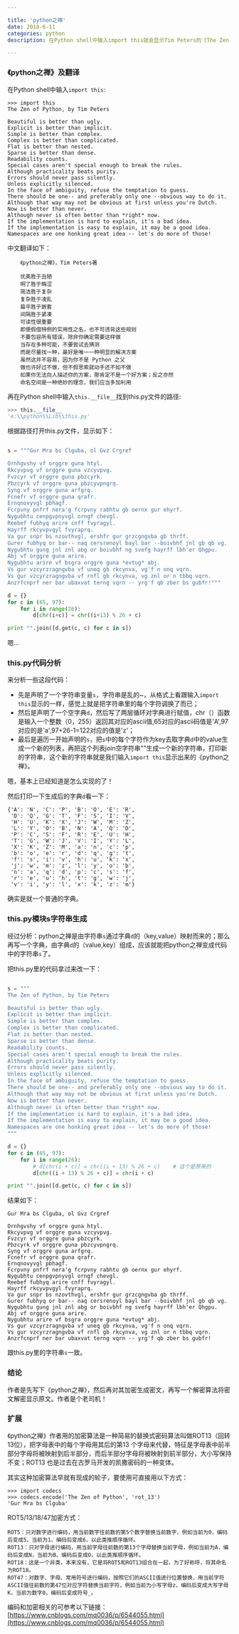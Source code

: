 ```yaml
---

title: 'python之禅'
date: 2018-6-11 
categories: python
description: 在Python shell中输入import this就会显示Tim Peters的《The Zen of python》,读一读Python之禅,你就会知道Python为什么如此迷人！然后再查看一下this模块源码，一起来回忆一下加密与解密...的简单实现方式。   

---
```


### 《python之禅》及翻译

在Python shell中输入`import this`:

```
>>> import this
The Zen of Python, by Tim Peters

Beautiful is better than ugly.
Explicit is better than implicit.
Simple is better than complex.
Complex is better than complicated.
Flat is better than nested.
Sparse is better than dense.
Readability counts.
Special cases aren't special enough to break the rules.
Although practicality beats purity.
Errors should never pass silently.
Unless explicitly silenced.
In the face of ambiguity, refuse the temptation to guess.
There should be one-- and preferably only one --obvious way to do it.
Although that way may not be obvious at first unless you're Dutch.
Now is better than never.
Although never is often better than *right* now.
If the implementation is hard to explain, it's a bad idea.
If the implementation is easy to explain, it may be a good idea.
Namespaces are one honking great idea -- let's do more of those!

```

中文翻译如下：

```
	《python之禅》，Tim Peters著

	优美胜于丑陋
	明了胜于晦涩
	简洁胜于复杂 
	复杂胜于凌乱
	扁平胜于嵌套 
	间隔胜于紧凑
	可读性很重要 
	即便假借特例的实用性之名，也不可违背这些规则 
	不要包容所有错误，除非你确定需要这样做 
	当存在多种可能，不要尝试去猜测 
	而是尽量找一种，最好是唯一一种明显的解决方案
	虽然这并不容易，因为你不是 Python 之父
	做也许好过不做，但不假思索就动手还不如不做
	如果你无法向人描述你的方案，那肯定不是一个好方案；反之亦然
	命名空间是一种绝妙的理念，我们应当多加利用
```




再在Python shell中输入`this.__file__`找到this.py文件的路径:

```python
>>> this.__file__
'e:\\python\\Lib\\this.py'
```

根据路径打开this.py文件，显示如下：

```python

s = """Gur Mra bs Clguba, ol Gvz Crgref

Ornhgvshy vf orggre guna htyl.
Rkcyvpvg vf orggre guna vzcyvpvg.
Fvzcyr vf orggre guna pbzcyrk.
Pbzcyrk vf orggre guna pbzcyvpngrq.
Syng vf orggre guna arfgrq.
Fcnefr vf orggre guna qrafr.
Ernqnovyvgl pbhagf.
Fcrpvny pnfrf nera'g fcrpvny rabhtu gb oernx gur ehyrf.
Nygubhtu cenpgvpnyvgl orngf chevgl.
Reebef fubhyq arire cnff fvyragyl.
Hayrff rkcyvpvgyl fvyraprq.
Va gur snpr bs nzovthvgl, ershfr gur grzcgngvba gb thrff.
Gurer fubhyq or bar-- naq cersrenoyl bayl bar --boivbhf jnl gb qb vg.
Nygubhtu gung jnl znl abg or boivbhf ng svefg hayrff lbh'er Qhgpu.
Abj vf orggre guna arire.
Nygubhtu arire vf bsgra orggre guna *evtug* abj.
Vs gur vzcyrzragngvba vf uneq gb rkcynva, vg'f n onq vqrn.
Vs gur vzcyrzragngvba vf rnfl gb rkcynva, vg znl or n tbbq vqrn.
Anzrfcnprf ner bar ubaxvat terng vqrn -- yrg'f qb zber bs gubfr!"""

d = {}
for c in (65, 97):
    for i in range(26):
        d[chr(i+c)] = chr((i+13) % 26 + c)

print "".join([d.get(c, c) for c in s])


```

嗯...

### this.py代码分析

来分析一些这段代码：

- 先是声明了一个字符串变量`s`，字符串是乱的~，从格式上看跟输入`import this`显示的一样，感觉上就是把字符串里的每个字符调换了而已；
- 然后是声明了一个空字典`d`，然后写了两层循环对字典进行赋值，chr（）函数是输入一个整数（0，255）返回其对应的ascii值,65对应的ascii码值是'A',97对应的是'a',97+26-1=122对应的值是'z'；
- 最后是遍历一开始声明的`s`，把`s`中的每个字符作为key去取字典`d`中的value生成一个新的列表，再把这个列表join空字符串""生成一个新的字符串，打印新的字符串，这个新的字符串就是我们输入`import this`显示出来的《python之禅》。

嗯，基本上已经知道是怎么实现的了！

然后打印一下生成后的字典`d`看一下：

```
{'A': 'N', 'C': 'P', 'B': 'O', 'E': 'R',
 'D': 'Q', 'G': 'T', 'F': 'S', 'I': 'V',
 'H': 'U', 'K': 'X', 'J': 'W', 'M': 'Z',
 'L': 'Y', 'O': 'B', 'N': 'A', 'Q': 'D',
 'P': 'C', 'S': 'F', 'R': 'E', 'U': 'H',
 'T': 'G', 'W': 'J', 'V': 'I', 'Y': 'L',
 'X': 'K', 'Z': 'M', 'a': 'n', 'c': 'p',
 'b': 'o', 'e': 'r', 'd': 'q', 'g': 't',
 'f': 's', 'i': 'v', 'h': 'u', 'k': 'x',
 'j': 'w', 'm': 'z', 'l': 'y', 'o': 'b',
 'n': 'a', 'q': 'd', 'p': 'c', 's': 'f',
 'r': 'e', 'u': 'h', 't': 'g', 'w': 'j',
 'v': 'i', 'y': 'l', 'x': 'k', 'z': 'm'}
```

确实是就一个普通的字典。

### this.py模块s字符串生成

经过分析：python之禅是由字符串`s`通过字典`d`的（key,value）映射而来的；那么再写一个字典，由字典`d`的（value,key）组成，应该就能把python之禅变成代码中的字符串`s`了。

把this.py里的代码拿过来改一下：

```python

s = """
The Zen of Python, by Tim Peters

Beautiful is better than ugly.
Explicit is better than implicit.
Simple is better than complex.
Complex is better than complicated.
Flat is better than nested.
Sparse is better than dense.
Readability counts.
Special cases aren't special enough to break the rules.
Although practicality beats purity.
Errors should never pass silently.
Unless explicitly silenced.
In the face of ambiguity, refuse the temptation to guess.
There should be one-- and preferably only one --obvious way to do it.
Although that way may not be obvious at first unless you're Dutch.
Now is better than never.
Although never is often better than *right* now.
If the implementation is hard to explain, it's a bad idea.
If the implementation is easy to explain, it may be a good idea.
Namespaces are one honking great idea -- let's do more of those!
"""

d = {}
for c in (65, 97):
    for i in range(26):
        # d[chr(i + c)] = chr((i + 13) % 26 + c)    # 这个是原来的
        d[chr((i + 13) % 26 + c)] = chr(i + c)   

print "".join([d.get(c, c) for c in s])

```

结果如下：

```
Gur Mra bs Clguba, ol Gvz Crgref

Ornhgvshy vf orggre guna htyl.
Rkcyvpvg vf orggre guna vzcyvpvg.
Fvzcyr vf orggre guna pbzcyrk.
Pbzcyrk vf orggre guna pbzcyvpngrq.
Syng vf orggre guna arfgrq.
Fcnefr vf orggre guna qrafr.
Ernqnovyvgl pbhagf.
Fcrpvny pnfrf nera'g fcrpvny rabhtu gb oernx gur ehyrf.
Nygubhtu cenpgvpnyvgl orngf chevgl.
Reebef fubhyq arire cnff fvyragyl.
Hayrff rkcyvpvgyl fvyraprq.
Va gur snpr bs nzovthvgl, ershfr gur grzcgngvba gb thrff.
Gurer fubhyq or bar-- naq cersrenoyl bayl bar --boivbhf jnl gb qb vg.
Nygubhtu gung jnl znl abg or boivbhf ng svefg hayrff lbh'er Qhgpu.
Abj vf orggre guna arire.
Nygubhtu arire vf bsgra orggre guna *evtug* abj.
Vs gur vzcyrzragngvba vf uneq gb rkcynva, vg'f n onq vqrn.
Vs gur vzcyrzragngvba vf rnfl gb rkcynva, vg znl or n tbbq vqrn.
Anzrfcnprf ner bar ubaxvat terng vqrn -- yrg'f qb zber bs gubfr!

```

跟this.py里的字符串`s`一致。

### 结论

作者是先写下《python之禅》，然后再对其加密生成密文，再写一个解密算法将密文解密显示原文。作者是个老司机！

### 扩展

《python之禅》作者用的加密算法是一种简易的替换式密码算法叫做ROT13（回转13位），把字母表中的每个字母用其后的第13 个字母来代替，特征是字母表中前半部分字母将被映射到后半部分，而后半部分字母将被映射到前半部分，大小写保持不变；ROT13 也是过去在古罗马开发的凯撒密码的一种变体。

其实这种加密算法早就有现成的轮子，要使用可直接用以下方式：

```
>>> import codecs
>>> codecs.encode('The Zen of Python', 'rot_13')
'Gur Mra bs Clguba'
```

ROT5/13/18/47加密方式：

	ROT5：只对数字进行编码，用当前数字往前数的第5个数字替换当前数字，例如当前为0，编码后变成5，当前为1，编码后变成6，以此类推顺序循环。
	ROT13：只对字母进行编码，用当前字母往前数的第13个字母替换当前字母，例如当前为A，编码后变成N，当前为B，编码后变成O，以此类推顺序循环。
	ROT18：这是一个异类，本来没有，它是将ROT5和ROT13组合在一起，为了好称呼，将其命名为ROT18。
	ROT47：对数字、字母、常用符号进行编码，按照它们的ASCII值进行位置替换，用当前字符ASCII值往前数的第47位对应字符替换当前字符，例如当前为小写字母z，编码后变成大写字母K，当前为数字0，编码后变成符号_。

编码和加密相关的可参考以下链接：
[https://www.cnblogs.com/mq0036/p/6544055.html](https://www.cnblogs.com/mq0036/p/6544055.html)
